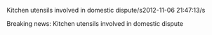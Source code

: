Kitchen utensils involved in domestic dispute/s2012-11-06 21:47:13/s<div><div>Breaking news: Kitchen utensils involved in domestic dispute</div>   </div><div>